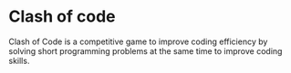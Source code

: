 # Clash of code
Clash of Code is a competitive game to improve coding efficiency by solving short programming problems at the same time to improve coding skills.
